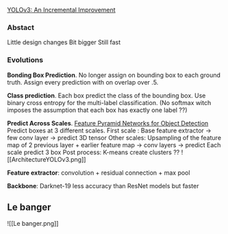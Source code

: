 [YOLOv3: An Incremental Improvement](https://arxiv.org/pdf/1804.02767)
### Abstact

Little design changes
Bit bigger
Still fast

### Evolutions

**Bonding Box Prediction**. No longer assign on bounding box to each ground truth.
Assign every prediction with on overlap over .5.

**Class prediction**. Each box predict the class of the bounding box. Use binary cross entropy for the multi-label classification. (No softmax witch imposes the assumption that each box has exactly one label ??)

**Predict Across Scales**. [Feature Pyramid Networks for Object Detection](https://arxiv.org/pdf/1612.03144)
Predict boxes at 3 different scales.
First scale : Base feature extractor -> few conv layer -> predict 3D tensor
	Other scales: Upsampling of the feature map of 2 previous layer + earlier feature map -> conv layers -> predict 
Each scale predict 3 box 
Post process: K-means create clusters ??
![[ArchitectureYOLOv3.png]]

**Feature extractor**:  convolution + residual connection + max pool

**Backbone**: Darknet-19 less accuracy than ResNet models but faster


## Le banger
![[Le banger.png]]
